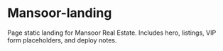 # Mansoor-landing
Page static landing for Mansoor Real Estate. Includes hero, listings, VIP form placeholders, and deploy notes.
